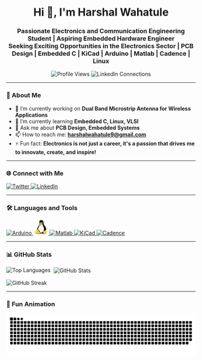 <h1 align="center">Hi 👋, I'm Harshal Wahatule</h1>
<h3 align="center">
  Passionate Electronics and Communication Engineering Student | Aspiring Embedded Hardware Engineer <br>
  Seeking Exciting Opportunities in the Electronics Sector | PCB Design | Embedded C | KiCad | Arduino | Matlab | Cadence | Linux
</h3>

<p align="center">
  <img src="https://komarev.com/ghpvc/?username=harshalwahatule&label=Profile%20views&color=0e75b6&style=flat" alt="Profile Views" />
  <img src="https://img.shields.io/badge/LinkedIn%20Connections-500%2B-blue?style=flat&logo=linkedin" alt="LinkedIn Connections" />
</p>

---

### 🚀 About Me
- 🔭 I’m currently working on **Dual Band Microstrip Antenna for Wireless Applications**  
- 🌱 I’m currently learning **Embedded C, Linux, VLSI**  
- 💬 Ask me about **PCB Design, Embedded Systems**  
- 📫 How to reach me: **harshalwahatule9@gmail.com**  
- ⚡ Fun fact: **Electronics is not just a career, it's a passion that drives me to innovate, create, and inspire!**  

---

### 🌐 Connect with Me
<p align="left">
  <a href="https://twitter.com/harshal_wahatule" target="_blank">
    <img src="https://raw.githubusercontent.com/rahuldkjain/github-profile-readme-generator/master/src/images/icons/Social/twitter.svg" alt="Twitter" height="30" width="40" />
  </a>
  <a href="https://www.linkedin.com/in/harshal-wahatule-29a353230" target="_blank">
    <img src="https://raw.githubusercontent.com/rahuldkjain/github-profile-readme-generator/master/src/images/icons/Social/linked-in-alt.svg" alt="LinkedIn" height="30" width="40" />
  </a>
</p>


---

### 🛠️ Languages and Tools
<p align="left">
  <a href="https://www.arduino.cc/" target="_blank" rel="noreferrer">
    <img src="https://cdn.worldvectorlogo.com/logos/arduino-1.svg" alt="Arduino" width="40" height="40"/>
  </a>
  <a href="https://www.linux.org/" target="_blank" rel="noreferrer">
    <img src="https://raw.githubusercontent.com/devicons/devicon/master/icons/linux/linux-original.svg" alt="Linux" width="40" height="40"/>
  </a>
  <a href="https://www.mathworks.com/" target="_blank" rel="noreferrer">
    <img src="https://upload.wikimedia.org/wikipedia/commons/2/21/Matlab_Logo.png" alt="Matlab" width="40" height="40"/>
  </a>
  <a href="https://www.kicad.org/" target="_blank" rel="noreferrer">
    <img src="https://upload.wikimedia.org/wikipedia/commons/0/0e/KiCad_logo.svg" alt="KiCad" width="40" height="40"/>
  </a>
  <a href="https://www.cadence.com/" target="_blank" rel="noreferrer">
    <img src="https://upload.wikimedia.org/wikipedia/commons/7/7c/Cadence_logo.png" alt="Cadence" width="80" height="40"/>
  </a>
</p>

---

### 📊 GitHub Stats
<p>
  <img align="left" src="https://github-readme-stats.vercel.app/api/top-langs?username=harshalwahatule&show_icons=true&locale=en&layout=compact" alt="Top Languages" />
</p>

<p>&nbsp;
  <img align="center" src="https://github-readme-stats.vercel.app/api?username=harshalwahatule&show_icons=true&locale=en" alt="GitHub Stats" />
</p>

<p>
  <img align="center" src="https://github-readme-streak-stats.herokuapp.com/?user=harshalwahatule" alt="GitHub Streak" />
</p>

---

### 🎨 Fun Animation
<p align="center">
  <img src="https://raw.githubusercontent.com/Platane/snk/output/github-contribution-grid-snake.svg" alt="Contribution Grid Snake Animation" />
</p>
